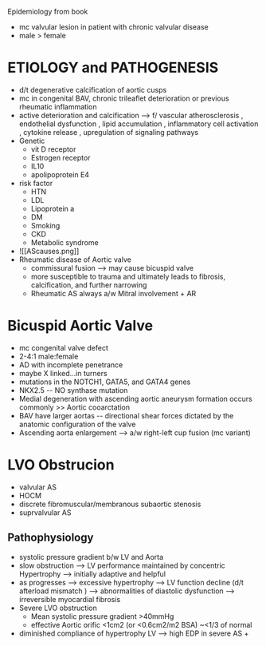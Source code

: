 Epidemiology from book 


- mc valvular lesion in patient with chronic valvular disease 
- male > female 
# ETIOLOGY and PATHOGENESIS 
- d/t degenerative calcification of aortic cusps 
- mc in congenital BAV, chronic trileaflet deterioration or previous rheumatic inflammation 
- active deterioration and calcification --> f/ vascular atherosclerosis , endothelial dysfunction , lipid accumulation , inflammatory cell activation , cytokine release , upregulation of signaling pathways 
- Genetic 
	- vit D receptor 
	- Estrogen receptor 
	- IL10 
	- apolipoprotein E4 
- risk factor 
	- HTN 
	- LDL 
	- Lipoprotein a 
	- DM 
	- Smoking 
	- CKD 
	- Metabolic syndrome
- ![[AScauses.png]]
- Rheumatic disease of Aortic valve 
	- commissural fusion --> may cause bicuspid valve 
	- more susceptible to trauma and ultimately leads to fibrosis, calcification, and further narrowing 
	- Rheumatic AS always a/w Mitral involvement + AR 
# Bicuspid Aortic Valve 
- mc congenital valve defect 
- 2-4:1 male:female 
- AD with incomplete penetrance 
- maybe X linked...in turners 
- mutations in the NOTCH1, GATA5, and GATA4 genes 
- NKX2.5 -- NO synthase mutation 
- Medial degeneration with ascending aortic aneurysm formation occurs commonly >> Aortic cooarctation 
- BAV have larger aortas -- directional shear forces dictated by the anatomic configuration of the valve
- Ascending aorta enlargement --> a/w right-left cup fusion (mc variant) 
# LVO Obstrucion 
- valvular AS 
- HOCM 
- discrete fibromuscular/membranous subaortic stenosis 
- suprvalvular AS 
## Pathophysiology 
- systolic pressure gradient b/w LV and Aorta 
- slow obstruction --> LV performance maintained by concentric Hypertrophy --> initially adaptive and helpful 
- as progresses --> excessive hypertrophy --> LV function decline (d/t afterload mismatch ) --> abnormalities of diastolic dysfunction --> irreversible myocardial fibrosis 
- Severe LVO obstruction 
	- Mean systolic pressure gradient >40mmHg 
	- effective Aortic orific <1cm2 (or <0.6cm2/m2 BSA) ~<1/3 of normal 
- diminished compliance of hypertrophy LV --> high EDP in severe AS + 